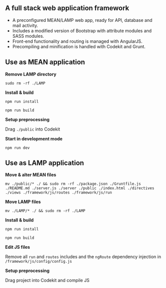 ## A full stack web application framework

- A preconfigured MEAN/LAMP web app, ready for API, database and mail activity.
- Includes a modified version of Bootstrap with attribute modules and SASS modules.
- Front-end functionality and routing is managed with AngularJS.
- Precompiling and minification is handled with Codekit and Grunt.

## Use as MEAN application

**Remove LAMP directory**

`sudo rm -rf ./LAMP`

**Install & build**

`npm run install`

`npm run build`

**Setup preprocessing**

Drag `./public` into Codekit

**Start in development mode**

`npm run dev`



## Use as LAMP application

**Move & alter MEAN files**

`mv ./public/* ./ && sudo rm -rf ./package.json ./Gruntfile.js ./README.md ./server.js ./server ./public ./index.html ./directives ./views ./framework/js/routes ./framework/js/run`

**Move LAMP files**

`mv ./LAMP/* ./ && sudo rm -rf ./LAMP`

**Install & build**

`npm run install`

`npm run build`

**Edit JS files**

Remove all `run` and `routes` includes and the `ngRoute` dependency injection in `/framework/js/config/config.js`

**Setup preprocessing**

Drag project into Codekit and compile JS
